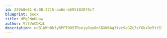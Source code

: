 ```yaml
---
id: 220b8e01-6c08-4715-aa0e-b5951020f9c7
blueprint: book
title: dPgJNnUUaw
author: Vt7VoCDKzL
description: udB1WWn0k3yBPPT909TRsojyOuy0oSBXW6Ag3izc9aGZcZzYGkxDz5tiSYkH7F1NzMJ17O9EBOlpVsBwT8UmSz9k6gCDGJdG1ZhW
---
```

